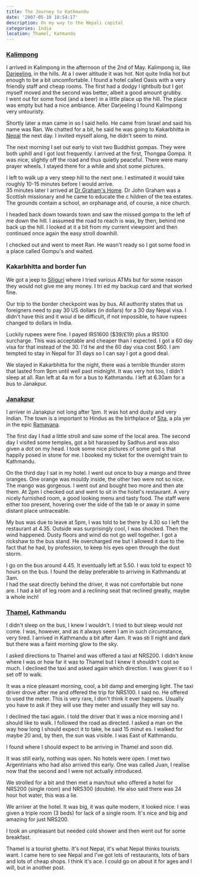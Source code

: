 ```yaml
---
title: The Journey to Kathmandu
date: '2007-05-10 10:54:17'
description: On my way to the Nepali capital
categories: India
location: Thamel, Katmandu
---
```

### [Kalimpong][1]  
I arrived in Kalimpong in the afternoon of the 2nd of May. Kalimpong is, like [Darjeeling][2], in the hills. At a l ower altitude it was hot. Not quite India hot but enough to be a bit uncomfortable. I found a hotel called Oasis with a very friendly staff and cheap rooms. The first had a dodgy l ightbulb but I got myself moved and the second was better, albeit a good amount grubby.  
I went out for some food (and a beer) in a little place up the hill. The place was empty but had a nice ambiance. After Darjeeling I found Kalimpong very untouristy.  
  
Shortly later a man came in so I said hello. He came from Israel and said his name was Ran. We chatted for a bit, he said he was going to Kakarbhitta in [Nepal][3] the next day. I invited myself along, he didn't seem to mind.  
  
The next morning I set out early to visit two Buddhist gompas. They were both uphill and I got lost frequently. I arrived at the first, Thongpa Gompa. It was nice, slightly off the road and thus quietly peaceful. There were many prayer wheels. I stayed there for a while and shot some pictures.   
  
I left to walk up a very steep hill to the next one. I estimated it would take roughly 10-15 minutes before I would arrive.  
35 minutes later I arrived at [Dr Graham's Home][4]. Dr John Graham was a Scottish missionary and he came to educate the c hildren of the tea estates. The grounds contain a school, an orphanage and, of course, a nice church.  
  
I headed back down towards town and saw the missed gompa to the left of me down the hill. I assumed the road to reach is was, by then, behind me back up the hill. I looked at it a bit from my current viewpoint and then continued once again the easy stroll downhill.  
  
I checked out and went to meet Ran. He wasn't ready so I got some food in a place called Gompu's and waited.   
  
### Kakarbhitta and border fun  
We got a jeep to [Siliguri][5] where I tried various ATMs but for some reason they would not give me any money. I tri ed my backup card and that worked fine.  
  
Our trip to the border checkpoint was by bus. All authority states that us foreigners need to pay 30 US dollars (in dollars) for a 30 day Nepal visa. I didn't have this and it woul d be difficult, if not impossible, to have rupees changed to dollars in India.  
  
Luckily rupees were fine. I payed IRS1600 ($39/£19) plus a IRS100 surcharge. This was acceptable and cheaper than I expected. I got a 60 day visa for that instead of the 30. I'd he ard the 60 day visa cost $60. I am tempted to stay in Nepal for 31 days so I can say I got a good deal.  
  
We stayed in Kakarbhitta for the night, there was a terrible thunder storm that lasted from 9pm until well past midnight. It was very hot too, I didn't sleep at all. Ran left at 4a m for a bus to Kathmandu. I left at 6.30am for a bus to Janakpur.

 
### [Janakpur][6]  
I arriver in Janakpur not long after 1pm. It was hot and dusty and very Indian. The town is a important to Hindus as the birthplace of [Sita][7], a pla yer in the epic [Ramayana][8].  
  
The first day I had a little stroll and saw some of the local area. The second day I visited some temples, got a bit harassed by Sadhus and was also given a dot on my head. I took some nice pictures of some god s that happily posed in stone for me. I booked my ticket for the overnight train to Kathmandu.  
  
On the third day I sat in my hotel. I went out once to buy a mango and three oranges. One orange was mouldy inside, the other two were not so nice. The mango was gorgeous. I went out and bought two more and then ate them. At 2pm I checked out and went to sit in the hotel's restaurant. A very nicely furnished room, a good looking menu and tasty food. The staff were either too present, hovering over the side of the tab le or away in some distant place untraceable.  
  
My bus was due to leave at 5pm, I was told to be there by 4.30 so I left the restaurant at 4.35. Outside was surprisingly cool, I was shocked. Then the wind happened. Dusty floors and wind do not go well together. I got a rickshaw to the bus stand. He overcharged me but I allowed it due to the fact that he had, by profession, to keep his eyes open through the dust storm.  
  
I go on the bus around 4.45. It eventually left at 5.50. I was told to expect 10 hours on the bus. I found the delay preferable to arriving in Kathmandu at 3am.  
I had the seat directly behind the driver, it was not comfortable but none are. I had a bit of leg room and a reclining seat that reclined greatly, maybe a whole inch!  
  
### [Thamel][9], Kathmandu
  
I didn't sleep on the bus, I knew I wouldn't. I tried to but sleep would not come. I was, however, and as it always seem I am in such circumstance, very tired. I arrived in Kathmandu a bit after 4am. It was sti ll night and dark but there was a faint morning glow to the sky.  
  
I asked directions to Thamel and was offered a taxi at NRS200. I didn't know where I was or how far it was to Thamel but I knew it shouldn't cost so much. I declined the taxi and asked again which direction. I was given it so I set off to walk.  
  
It was a nice pleasant morning, cool, a bit damp and emerging light. The taxi driver drove after me and offered the trip for NRS100. I said no. He offered to used the meter. This is very rare, I don't think it ever happens. Usually you have to ask if they will use they meter and usually they will say no.  
  
I declined the taxi again. I told the driver that it was a nice morning and I should like to walk. I followed the road as directed. I asked a man on the way how long I should expect it to take, he said 15 minut es. I walked for maybe 20 and, by then, the sun was visible. I was East of Kathmandu.  
  
I found where I should expect to be arriving in Thamel and soon did.  
  
It was still early, nothing was open. No hotels were open. I met two Argentinians who had also arrived this early. One was called Juan, I realise now that the second and I were not actually introduced.  
  
We strolled for a bit and then met a man/tout who offered a hotel for NRS200 (single room) and NRS300 (double). He also said there was 24 hour hot water, this was a lie.  
  
We arriver at the hotel. It was big, it was quite modern, it looked nice. I was given a triple room (3 beds) for lack of a single room. It's nice and big and amazing for just NRS200.  
  
I took an unpleasant but needed cold shower and then went out for some breakfast.  
  
Thamel is a tourist ghetto. It's not Nepal, it's what Nepal thinks tourists want. I came here to see Nepal and I've got lots of restaurants, lots of bars and lots of cheap shops. I think it's ace. I could go on about it for ages and I will, but in another post.
 
 [1]: http://en.wikipedia.org/wiki/Kalimpong
 [2]: http://en.wikipedia.org/wiki/Darjeeling
 [3]: http://en.wikipedia.org/wiki/Nepal
 [4]: http://www.drgrahamshomes.co.uk/
 [5]: http://en.wikipedia.org/wiki/Siliguri
 [6]: http://en.wikipedia.org/wiki/Janakpur
 [7]: http://en.wikipedia.org/wiki/Sita
 [8]: http://en.wikipedia.org/wiki/Ramayana
 [9]: http://en.wikipedia.org/wiki/Thamel

 
